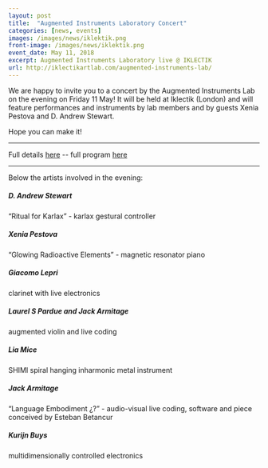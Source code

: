 ```yaml
---
layout: post
title:  "Augmented Instruments Laboratory Concert"
categories: [news, events]
images: /images/news/iklektik.png
front-image: /images/news/iklektik.png
event_date: May 11, 2018
excerpt: Augmented Instruments Laboratory live @ IKLECTIK
url: http://iklectikartlab.com/augmented-instruments-lab/
---
```


We are happy to invite you to a concert by the Augmented Instruments Lab on the evening on Friday 11 May! It will be held at Iklectik (London) and will feature performances and instruments by lab members and by guests Xenia Pestova and D. Andrew Stewart.

Hope you can make it! 

---------------------

Full details [here](http://iklectikartlab.com/augmented-instruments-lab/) -- full program [here](/images/news/PROGRAMME_MAY_2018.pdf)

---------------------

Below the artists involved in the evening:

##### D. Andrew Stewart
“Ritual for Karlax” - karlax gestural controller

##### Xenia Pestova
“Glowing Radioactive Elements” - magnetic resonator piano

##### Giacomo Lepri
clarinet with live electronics

##### Laurel S Pardue and Jack Armitage
augmented violin and live coding

##### Lia Mice
SHIMI spiral hanging inharmonic metal instrument

##### Jack Armitage
“Language Embodiment ¿?” - audio-visual live coding, software and piece conceived
by Esteban Betancur

##### Kurijn Buys
multidimensionally controlled electronics

